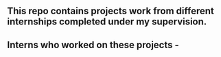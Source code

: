 ## This repo contains projects work from different internships completed under my supervision. 

## Interns who worked on these projects -
